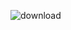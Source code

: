 ![download](https://user-images.githubusercontent.com/49316522/129267558-6aaadcb8-92a8-44b5-8c56-3bc3b241e4a3.gif)
